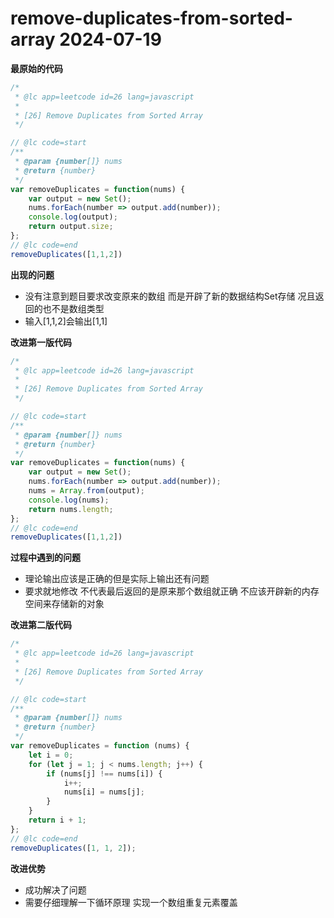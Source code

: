 # remove-duplicates-from-sorted-array 2024-07-19

**最原始的代码**

```javascript
/*
 * @lc app=leetcode id=26 lang=javascript
 *
 * [26] Remove Duplicates from Sorted Array
 */

// @lc code=start
/**
 * @param {number[]} nums
 * @return {number}
 */
var removeDuplicates = function(nums) {
    var output = new Set();
    nums.forEach(number => output.add(number));
    console.log(output);
    return output.size;
};
// @lc code=end
removeDuplicates([1,1,2])
```

**出现的问题**
  - 没有注意到题目要求改变原来的数组 而是开辟了新的数据结构Set存储 况且返回的也不是数组类型
  - 输入[1,1,2]会输出[1,1]

**改进第一版代码**

```javascript
/*
 * @lc app=leetcode id=26 lang=javascript
 *
 * [26] Remove Duplicates from Sorted Array
 */

// @lc code=start
/**
 * @param {number[]} nums
 * @return {number}
 */
var removeDuplicates = function(nums) {
    var output = new Set();
    nums.forEach(number => output.add(number));
    nums = Array.from(output);
    console.log(nums);
    return nums.length;
};
// @lc code=end
removeDuplicates([1,1,2])
```

**过程中遇到的问题**

- 理论输出应该是正确的但是实际上输出还有问题
- 要求就地修改 不代表最后返回的是原来那个数组就正确 不应该开辟新的内存空间来存储新的对象
  
**改进第二版代码**

```javascript
/*
 * @lc app=leetcode id=26 lang=javascript
 *
 * [26] Remove Duplicates from Sorted Array
 */

// @lc code=start
/**
 * @param {number[]} nums
 * @return {number}
 */
var removeDuplicates = function (nums) {
    let i = 0;
    for (let j = 1; j < nums.length; j++) {
        if (nums[j] !== nums[i]) {
            i++;
            nums[i] = nums[j];
        }
    }
    return i + 1;
};
// @lc code=end
removeDuplicates([1, 1, 2]);

```

**改进优势**

- 成功解决了问题
- 需要仔细理解一下循环原理 实现一个数组重复元素覆盖

